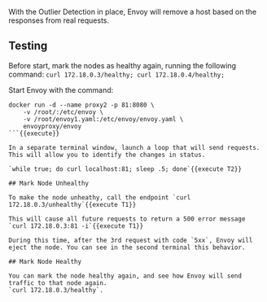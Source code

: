 With the  Outlier Detection in place, Envoy will remove a host based on the responses from real requests.

## Testing

Before start, mark the nodes as healthy again, running the following command:
`curl 172.18.0.3/healthy; curl 172.18.0.4/healthy;`

Start Envoy with the command:

```
docker run -d --name proxy2 -p 81:8080 \
    -v /root/:/etc/envoy \
    -v /root/envoy1.yaml:/etc/envoy/envoy.yaml \
    envoyproxy/envoy
```{{execute}}

In a separate terminal window, launch a loop that will send requests. This will allow you to identify the changes in status.

`while true; do curl localhost:81; sleep .5; done`{{execute T2}}

## Mark Node Unhealthy

To make the node unheathy, call the endpoint `curl 172.18.0.3/unhealthy`{{execute T1}}

This will cause all future requests to return a 500 error message `curl 172.18.0.3:81 -i`{{execute T1}}

During this time, after the 3rd request with code `5xx`, Envoy will eject the node. You can see in the second terminal this behavior.

## Mark Node Healthy

You can mark the node healthy again, and see how Envoy will send traffic to that node again.
`curl 172.18.0.3/healthy`.

